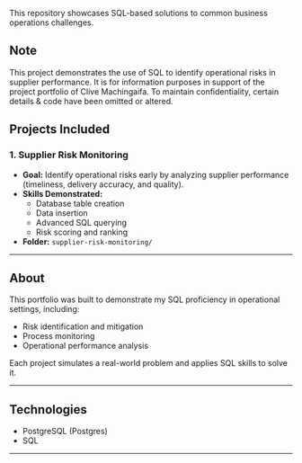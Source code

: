 This repository showcases SQL-based solutions to common business operations challenges.

## Note
This project demonstrates the use of SQL to identify operational risks in supplier performance. It is for information purposes in support of the project portfolio of Clive Machingaifa. To maintain confidentiality, certain details & code have been omitted or altered.

## Projects Included

### 1. Supplier Risk Monitoring
- **Goal:** Identify operational risks early by analyzing supplier performance (timeliness, delivery accuracy, and quality).
- **Skills Demonstrated:** 
  - Database table creation
  - Data insertion
  - Advanced SQL querying
  - Risk scoring and ranking
- **Folder:** `supplier-risk-monitoring/`

---

## About

This portfolio was built to demonstrate my SQL proficiency in operational settings, including:
- Risk identification and mitigation
- Process monitoring
- Operational performance analysis

Each project simulates a real-world problem and applies SQL skills to solve it.

---

## Technologies
- PostgreSQL (Postgres)
- SQL

---
